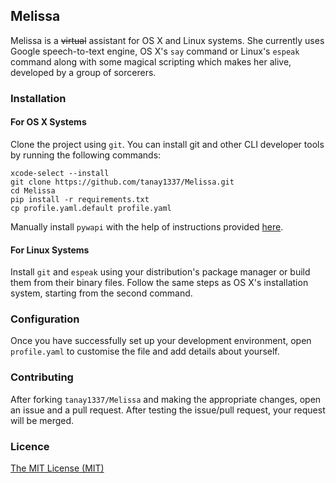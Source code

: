 ## Melissa
Melissa is a <del>virtual</del> assistant for OS X and Linux systems. She currently uses Google speech-to-text engine, OS X's `say` command or Linux's `espeak` command along with some magical scripting which makes her alive, developed by a group of sorcerers.

### Installation
#### For OS X Systems
Clone the project using `git`. You can install git and other CLI developer tools by running the following commands:

```
xcode-select --install
git clone https://github.com/tanay1337/Melissa.git
cd Melissa
pip install -r requirements.txt
cp profile.yaml.default profile.yaml
```

Manually install `pywapi` with the help of instructions provided [here](https://code.google.com/p/python-weather-api/).

#### For Linux Systems
Install `git` and `espeak` using your distribution's package manager or build them from their binary files. Follow the same steps as OS X's installation system, starting from the second command.

### Configuration
Once you have successfully set up your development environment, open `profile.yaml` to customise the file and add details about yourself.

### Contributing

After forking `tanay1337/Melissa` and making the appropriate changes, open an issue and a pull request. After testing the issue/pull request, your request will be merged.

### Licence

[The MIT License (MIT)](https://github.com/tanay1337/Melissa/blob/master/LICENSE.md)
